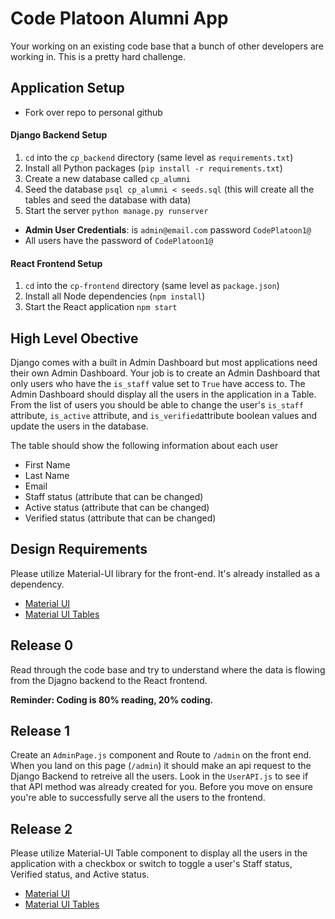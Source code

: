 # Code Platoon Alumni App
Your working on an existing code base that a bunch of other developers are working in. This is a pretty hard challenge.

## Application Setup
-  Fork over repo to personal github
#### Django Backend Setup
1. `cd` into the `cp_backend` directory (same level as `requirements.txt`)
2. Install all Python packages (`pip install -r requirements.txt`)
3. Create a new database called `cp_alumni`
4. Seed the database `psql cp_alumni < seeds.sql` (this will create all the tables and seed the database with data)
5. Start the server `python manage.py runserver`
- **Admin User Credentials**: is `admin@email.com` password `CodePlatoon1@`
- All users have the password of `CodePlatoon1@`

#### React Frontend Setup
1. `cd` into the `cp-frontend` directory (same level as `package.json`)
2. Install all Node dependencies (`npm install`)
3. Start the React application `npm start`


## High Level Obective
Django comes with a built in Admin Dashboard but most applications need their own Admin Dashboard. Your job is to create an Admin Dashboard that only users who have the `is_staff` value set to `True` have access to. The Admin Dashboard should display all the users in the application in a Table. From the list of users you should be able to change the user's `is_staff` attribute, `is_active` attribute, and `is_verified`attribute boolean values and update the users in the database.

The table should show the following information about each user
- First Name
- Last Name
- Email
- Staff status (attribute that can be changed)
- Active status (attribute that can be changed)
- Verified status (attribute that can be changed)

## Design Requirements
Please utilize Material-UI library for the front-end. It's already installed as a dependency.

- [Material UI](https://material-ui.com/)
- [Material UI Tables](https://material-ui.com/components/tables/)

## Release 0
Read through the code base and try to understand where the data is flowing from the Djagno backend to the React frontend.

**Reminder: Coding is 80% reading, 20% coding.**

## Release 1
Create an `AdminPage.js` component and Route to `/admin` on the front end. When you land on this page (`/admin`) it should make an api request to the Django Backend to retreive all the users. Look in the `UserAPI.js` to see if that API method was already created for you. Before you move on ensure you're able to successfully serve all the users to the frontend.

## Release 2
Please utilize Material-UI Table component to display all the users in the application with a checkbox or switch to toggle a user's Staff status, Verified status, and Active status.

- [Material UI](https://material-ui.com/)
- [Material UI Tables](https://material-ui.com/components/tables/)

